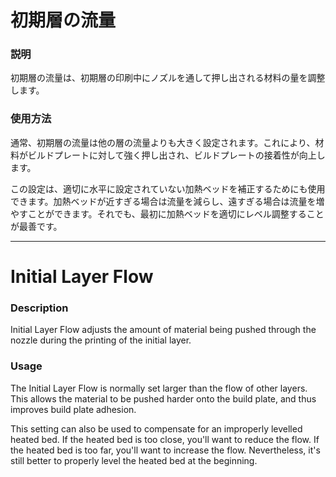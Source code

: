初期層の流量
====
### **説明**
初期層の流量は、初期層の印刷中にノズルを通して押し出される材料の量を調整します。

### **使用方法**
通常、初期層の流量は他の層の流量よりも大きく設定されます。これにより、材料がビルドプレートに対して強く押し出され、ビルドプレートの接着性が向上します。

この設定は、適切に水平に設定されていない加熱ベッドを補正するためにも使用できます。加熱ベッドが近すぎる場合は流量を減らし、遠すぎる場合は流量を増やすことができます。それでも、最初に加熱ベッドを適切にレベル調整することが最善です。

-------------------------------------------------------------------- 
Initial Layer Flow
====
### **Description**
Initial Layer Flow adjusts the amount of material being pushed through the nozzle during the printing of the initial layer.

### **Usage**
The Initial Layer Flow is normally set larger than the flow of other layers. This allows the material to be pushed harder onto the build plate, and thus improves build plate adhesion.

This setting can also be used to compensate for an improperly levelled heated bed. If the heated bed is too close, you'll want to reduce the flow. If the heated bed is too far, you'll want to increase the flow. Nevertheless, it's still better to properly level the heated bed at the beginning.